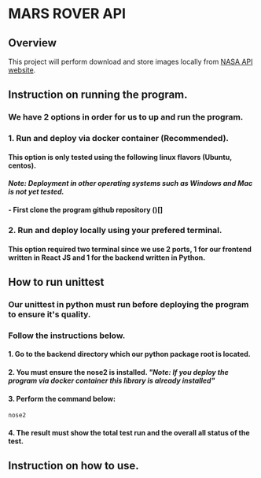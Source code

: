 # MARS ROVER API

## Overview
This project will perform download and store images locally from [NASA API website](https://api.nasa.gov/).

## Instruction on running the program.
### We have 2 options in order for us to up and run the program.

### 1. Run and deploy via docker container (Recommended).
#### This option is only tested using the following linux flavors (Ubuntu, centos).
#### ***Note:*** *Deployment in other operating systems such as Windows and Mac is not yet tested.*
#### - First clone the program github repository ()[]
### 2. Run and deploy locally using your prefered terminal.
#### This option required two terminal since we use 2 ports, 1 for our frontend written in React JS and 1 for the backend written in Python.


## How to run unittest
### Our unittest in python must run before deploying the program to ensure it's quality.
### Follow the instructions below.
#### 1. Go to the backend directory which our python package root is located.
#### 2. You must ensure the nose2 is installed. *"Note: If you deploy the program via docker container this library is already installed"*
#### 3. Perform the command below:
```
nose2
```
#### 4. The result must show the total test run and the overall all status of the test.


## Instruction on how to use.
